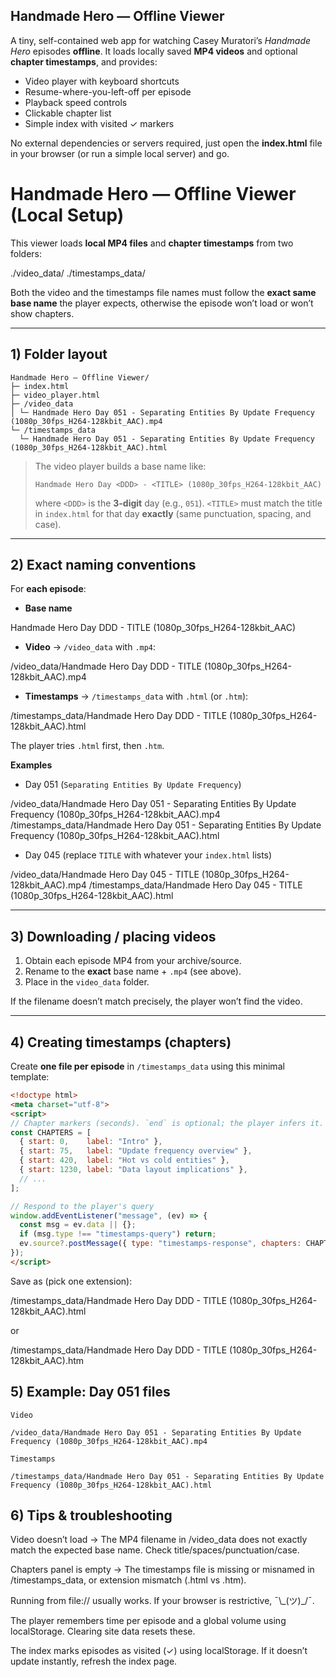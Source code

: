 ## Handmade Hero — Offline Viewer

A tiny, self-contained web app for watching Casey Muratori’s *Handmade Hero* episodes **offline**.
It loads locally saved **MP4 videos** and optional **chapter timestamps**, and provides:

- Video player with keyboard shortcuts
- Resume-where-you-left-off per episode
- Playback speed controls
- Clickable chapter list
- Simple index with visited ✓ markers

No external dependencies or servers required, just open the **index.html** file in your browser (or run a simple local server) and go.


# Handmade Hero — Offline Viewer (Local Setup)

This viewer loads **local MP4 files** and **chapter timestamps** from two folders:

./video_data/
./timestamps_data/


Both the video and the timestamps file names must follow the **exact same base name** the player expects, otherwise the episode won’t load or won’t show chapters.

---

## 1) Folder layout
```
Handmade Hero — Offline Viewer/
├─ index.html
├─ video_player.html
├─ /video_data
│ └─ Handmade Hero Day 051 - Separating Entities By Update Frequency (1080p_30fps_H264-128kbit_AAC).mp4
└─ /timestamps_data
  └─ Handmade Hero Day 051 - Separating Entities By Update Frequency (1080p_30fps_H264-128kbit_AAC).html
```

> The video player builds a base name like:
>
> ```
> Handmade Hero Day <DDD> - <TITLE> (1080p_30fps_H264-128kbit_AAC)
> ```
>
> where `<DDD>` is the **3-digit** day (e.g., `051`).
> `<TITLE>` must match the title in `index.html` for that day **exactly** (same punctuation, spacing, and case).

---

## 2) Exact naming conventions

For **each episode**:

- **Base name**

Handmade Hero Day DDD - TITLE (1080p_30fps_H264-128kbit_AAC)


- **Video** → `/video_data` with `.mp4`:

/video_data/Handmade Hero Day DDD - TITLE (1080p_30fps_H264-128kbit_AAC).mp4


- **Timestamps** → `/timestamps_data` with `.html` (or `.htm`):

/timestamps_data/Handmade Hero Day DDD - TITLE (1080p_30fps_H264-128kbit_AAC).html


The player tries `.html` first, then `.htm`.

**Examples**

- Day 051 (`Separating Entities By Update Frequency`)

/video_data/Handmade Hero Day 051 - Separating Entities By Update Frequency (1080p_30fps_H264-128kbit_AAC).mp4
/timestamps_data/Handmade Hero Day 051 - Separating Entities By Update Frequency (1080p_30fps_H264-128kbit_AAC).html


- Day 045 (replace `TITLE` with whatever your `index.html` lists)

/video_data/Handmade Hero Day 045 - TITLE (1080p_30fps_H264-128kbit_AAC).mp4
/timestamps_data/Handmade Hero Day 045 - TITLE (1080p_30fps_H264-128kbit_AAC).html


---

## 3) Downloading / placing videos

1. Obtain each episode MP4 from your archive/source.
2. Rename to the **exact** base name + `.mp4` (see above).
3. Place in the `video_data` folder.

If the filename doesn’t match precisely, the player won’t find the video.

---

## 4) Creating timestamps (chapters)

Create **one file per episode** in `/timestamps_data` using this minimal template:

```html
<!doctype html>
<meta charset="utf-8">
<script>
// Chapter markers (seconds). `end` is optional; the player infers it.
const CHAPTERS = [
  { start: 0,    label: "Intro" },
  { start: 75,   label: "Update frequency overview" },
  { start: 420,  label: "Hot vs cold entities" },
  { start: 1230, label: "Data layout implications" },
  // ...
];

// Respond to the player's query
window.addEventListener("message", (ev) => {
  const msg = ev.data || {};
  if (msg.type !== "timestamps-query") return;
  ev.source?.postMessage({ type: "timestamps-response", chapters: CHAPTERS }, "*");
});
</script>
```

Save as (pick one extension):

/timestamps_data/Handmade Hero Day DDD - TITLE (1080p_30fps_H264-128kbit_AAC).html

or

/timestamps_data/Handmade Hero Day DDD - TITLE (1080p_30fps_H264-128kbit_AAC).htm

## 5) Example: Day 051 files

    Video

    /video_data/Handmade Hero Day 051 - Separating Entities By Update Frequency (1080p_30fps_H264-128kbit_AAC).mp4

    Timestamps

    /timestamps_data/Handmade Hero Day 051 - Separating Entities By Update Frequency (1080p_30fps_H264-128kbit_AAC).html



## 6) Tips & troubleshooting

Video doesn’t load → The MP4 filename in /video_data does not exactly match the expected base name. Check title/spaces/punctuation/case.

Chapters panel is empty → The timestamps file is missing or misnamed in /timestamps_data, or extension mismatch (.html vs .htm).

Running from file:// usually works. If your browser is restrictive, ¯\\\_(ツ)_/¯.

The player remembers time per episode and a global volume using localStorage. Clearing site data resets these.

The index marks episodes as visited (✓) using localStorage. If it doesn’t update instantly, refresh the index page.
